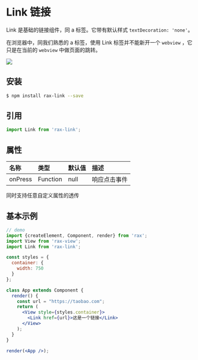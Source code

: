 # Link 链接

Link 是基础的链接组件，同 a 标签。它带有默认样式 `textDecoration: 'none'`。  

在浏览器中，同我们熟悉的 a 标签，使用 Link 标签并不能新开一个 `webview` ，它只是在当前的 `webview` 中做页面的跳转。

![](https://gw.alicdn.com/tfs/TB1rbYSRVXXXXbDaXXXXXXXXXXX-255-367.gif)

## 安装

```bash
$ npm install rax-link --save
```

## 引用

```jsx
import Link from 'rax-link';
```

## 属性

| 名称      | 类型       | 默认值  | 描述     |
| :------ | :------- | :--- | :----- |
| onPress | Function | null | 响应点击事件 |

同时支持任意自定义属性的透传

## 基本示例

```jsx
// demo
import {createElement, Component, render} from 'rax';
import View from 'rax-view';
import Link from 'rax-link';

const styles = {
  container: {
    width: 750
  }
};

class App extends Component {
  render() {
    const url = "https://taobao.com";
    return (
      <View style={styles.container}>
        <Link href={url}>这是一个链接</Link>
      </View>
    );
  }
}

render(<App />);
```
